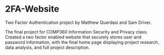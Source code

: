 # 2FA-Website
Two Factor Authentication project by Matthew Querdasi and Sam Driver.

The final project for COMP360 Information Security and Privacy class. Created a two factor enabled website that securely stores user and password information, with the final home page displaying project research, data analysis, and full project description. 
